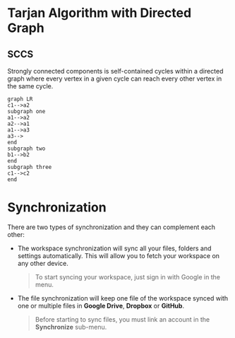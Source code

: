 # Tarjan Algorithm with Directed Graph

## SCCS
Strongly connected components is self-contained cycles within a directed graph where every vertex in a given cycle can reach every other vertex in the same cycle. 


```mermaid
graph LR
c1-->a2
subgraph one
a1-->a2
a2-->a1
a1-->a3
a3-->
end
subgraph two
b1-->b2
end
subgraph three
c1-->c2
end

```

# Synchronization
There are two types of synchronization and they can complement each other:

- The workspace synchronization will sync all your files, folders and settings automatically. This will allow you to fetch your workspace on any other device.
	> To start syncing your workspace, just sign in with Google in the menu.

- The file synchronization will keep one file of the workspace synced with one or multiple files in **Google Drive**, **Dropbox** or **GitHub**.
	> Before starting to sync files, you must link an account in the **Synchronize** sub-menu.




<!--stackedit_data:
eyJoaXN0b3J5IjpbLTEwNzc3NTIxMCwtMTQ3NjM3ODg1MV19
-->